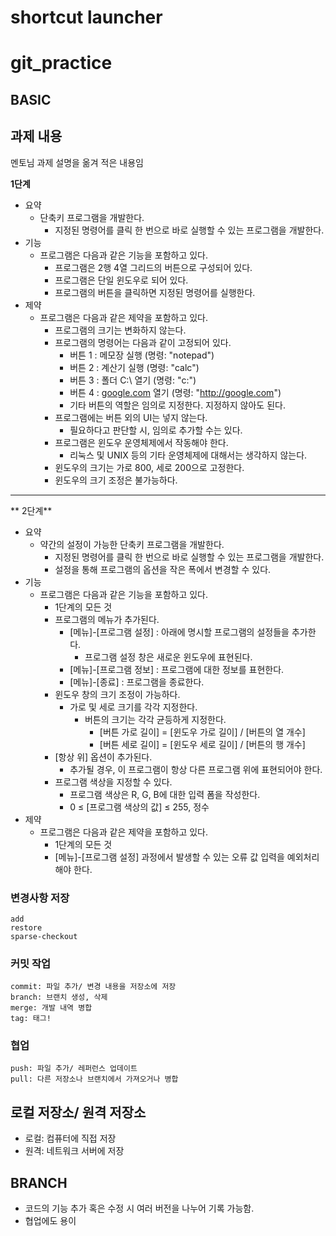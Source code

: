 shortcut launcher
================

# git_practice

## BASIC
 ## 과제 내용
 멘토님 과제 설명을 옮겨 적은 내용임

**1단계**

- 요약
    - 단축키 프로그램을 개발한다.
        - 지정된 명령어를 클릭 한 번으로 바로 실행할 수 있는 프로그램을 개발한다.
- 기능
    - 프로그램은 다음과 같은 기능을 포함하고 있다.
        - 프로그램은 2행 4열 그리드의 버튼으로 구성되어 있다.
        - 프로그램은 단일 윈도우로 되어 있다.
        - 프로그램의 버튼을 클릭하면 지정된 명령어를 실행한다.
- 제약
    - 프로그램은 다음과 같은 제약을 포함하고 있다.
        - 프로그램의 크기는 변화하지 않는다.
        - 프로그램의 명령어는 다음과 같이 고정되어 있다.
            - 버튼 1 : 메모장 실행 (명령: "notepad")
            - 버튼 2 : 계산기 실행 (명령: "calc")
            - 버튼 3 : 폴더 C:\ 열기 (명령: "c:\")
            - 버튼 4 : [google.com](http://google.com) 열기 (명령: "http://google.com")
            - 기타 버튼의 역할은 임의로 지정한다. 지정하지 않아도 된다.
        - 프로그램에는 버튼 외의  UI는 넣지 않는다.
            - 필요하다고 판단할 시, 임의로 추가할 수는 있다.
        - 프로그램은 윈도우 운영체제에서 작동해야 한다.
            - 리눅스 및 UNIX 등의 기타 운영체제에 대해서는 생각하지 않는다.
        - 윈도우의 크기는 가로 800, 세로 200으로 고정한다.
        - 윈도우의 크기 조정은 불가능하다.
---
** 2단계**

- 요약
    - 약간의 설정이 가능한 단축키 프로그램을 개발한다.
        - 지정된 명령어를 클릭 한 번으로 바로 실행할 수 있는 프로그램을 개발한다.
        - 설정을 통해 프로그램의 옵션을 작은 폭에서 변경할 수 있다.
- 기능
    - 프로그램은 다음과 같은 기능을 포함하고 있다.
        - 1단계의 모든 것
        - 프로그램의 메뉴가 추가된다.
            - [메뉴]-[프로그램 설정] : 아래에 명시할 프로그램의 설정들을 추가한다.
                - 프로그램 설정 창은 새로운 윈도우에 표현된다.
            - [메뉴]-[프로그램 정보] : 프로그램에 대한 정보를 표현한다.
            - [메뉴]-[종료] : 프로그램을 종료한다.
        - 윈도우 창의 크기 조정이 가능하다.
            - 가로 및 세로 크기를 각각 지정한다.
                - 버튼의 크기는 각각 균등하게 지정한다.
                    - [버튼 가로 길이] = [윈도우 가로 길이] / [버튼의 열 개수]
                    - [버튼 세로 길이] = [윈도우 세로 길이] / [버튼의 행 개수]
        - [항상 위] 옵션이 추가된다.
            - 추가될 경우, 이 프로그램이 항상 다른 프로그램 위에 표현되어야 한다.
        - 프로그램 색상을 지정할 수 있다.
            - 프로그램 색상은 R, G, B에 대한 입력 폼을 작성한다.
            - 0 ≤ [프로그램 색상의 값] ≤ 255, 정수
- 제약
    - 프로그램은 다음과 같은 제약을 포함하고 있다.
        - 1단계의 모든 것
        - [메뉴]-[프로그램 설정] 과정에서 발생할 수 있는 오류 값 입력을 예외처리해야 한다.
### 변경사항 저장
	add
	restore
	sparse-checkout
### 커밋 작업
   	commit: 파일 추가/ 변경 내용을 저장소에 저장
	branch: 브랜치 생성, 삭제
	merge: 개발 내역 병합
	tag: 태그!
### 협업
	push: 파일 추가/ 레퍼런스 업데이트
	pull: 다른 저장소나 브랜치에서 가져오거나 병합

## 로컬 저장소/ 원격 저장소
  * 로컬: 컴퓨터에 직접 저장
  * 원격: 네트워크 서버에 저장
## BRANCH
  * 코드의 기능 추가 혹은 수정 시 여러 버전을 나누어 기록 가능함.
  * 협업에도 용이
